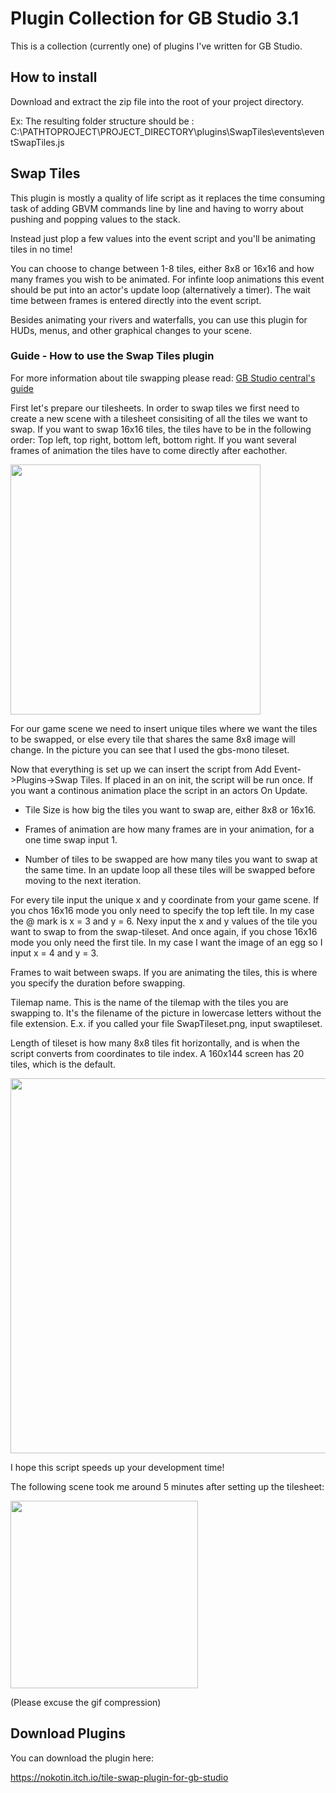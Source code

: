 # Plugin Collection for GB Studio 3.1

This is a collection (currently one) of plugins I've written for GB Studio.

## How to install

Download and extract the zip file into the root of your project directory.

Ex:
The resulting folder structure should be : C:\PATHTOPROJECT\PROJECT_DIRECTORY\plugins\SwapTiles\events\eventSwapTiles.js

## Swap Tiles

This plugin is mostly a quality of life script as it replaces the time consuming task of adding GBVM commands line by line and having to worry about pushing and popping values to the stack. 

Instead just plop a few values into the event script and you'll be animating tiles in no time!

You can choose to change between 1-8 tiles, either 8x8 or 16x16 and how many frames you wish to be animated.
For infinte loop animations this event should be put into an actor's update loop (alternatively a timer). The wait time between frames is entered directly into the event script.

Besides animating your rivers and waterfalls, you can use this plugin for HUDs, menus, and other graphical changes to your scene.

### Guide - How to use the Swap Tiles plugin 

For more information about tile swapping please read: [GB Studio central's guide](https://gbstudiocentral.com/tips/animating-background-tiles-3-1/) 

First let's prepare our tilesheets. In order to swap tiles we first need to create a new scene with a tilesheet consisiting of all the tiles we want to swap. If you want to swap 16x16 tiles, the tiles have to be in the following order: Top left, top right, bottom left, bottom right. If you want several frames of animation the tiles have to come directly after eachother.

<img src="https://github.com/fredrikofstad/GBStudioPlugins/blob/master/res/preperation.png?raw=true" width="400">

For our game scene we need to insert unique tiles where we want the tiles to be swapped, or else every tile that shares the same 8x8 image will change. In the picture you can see that I used the gbs-mono tileset.

Now that everything is set up we can insert the script from Add Event->Plugins->Swap Tiles. If placed in an on init, the script will be run once. If you want a continous animation place the script in an actors On Update.

- Tile Size is how big the tiles you want to swap are, either 8x8 or 16x16.

- Frames of animation are how many frames are in your animation, for a one time swap input 1.

- Number of tiles to be swapped are how many tiles you want to swap at the same time. In an update loop all these tiles will be swapped before moving to the next iteration.

For every tile input the unique x and y coordinate from your game scene. If you chos 16x16 mode you only need to specify the top left tile. In my case the @ mark is x = 3 and y = 6. 
Nexy input the x and y values of the tile you want to swap to from the swap-tileset. And once again, if you chose 16x16 mode you only need the first tile. In my case I want the image of an egg so I input x = 4 and y = 3.

Frames to wait between swaps. If you are animating the tiles, this is where you specify the duration before swapping.

Tilemap name. This is the name of the tilemap with the tiles you are swapping to. It's the filename of the picture in lowercase letters without the file extension. E.x. if you called your file SwapTileset.png, input swaptileset.

Length of tileset is how many 8x8 tiles fit horizontally, and is when the script converts from coordinates to tile index. A 160x144 screen has 20 tiles, which is the default.


<img src="https://github.com/fredrikofstad/GBStudioPlugins/blob/master/res/result.png?raw=true" width="600">



I hope this script speeds up your development time!

The following scene took me around 5 minutes after setting up the tilesheet:

<img src="https://github.com/fredrikofstad/GBStudioPlugins/blob/master/res/animated.gif?raw=true" width="300">

(Please excuse the gif compression)




## Download Plugins

You can download the plugin here:

https://nokotin.itch.io/tile-swap-plugin-for-gb-studio

